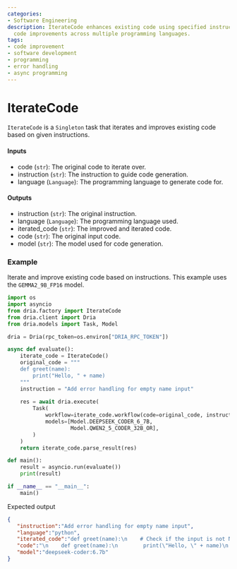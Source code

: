 ```yaml
---
categories:
- Software Engineering
description: IterateCode enhances existing code using specified instructions, streamlining
  code improvements across multiple programming languages.
tags:
- code improvement
- software development
- programming
- error handling
- async programming
---
```


# IterateCode

`IterateCode` is a `Singleton` task that iterates and improves existing code based on given instructions.

#### Inputs
- code (`str`): The original code to iterate over.
- instruction (`str`): The instruction to guide code generation.
- language (`Language`): The programming language to generate code for.

#### Outputs
- instruction (`str`): The original instruction.
- language (`Language`): The programming language used.
- iterated_code (`str`): The improved and iterated code.
- code (`str`): The original input code.
- model (`str`): The model used for code generation.

### Example

Iterate and improve existing code based on instructions. This example uses the `GEMMA2_9B_FP16` model.

```python
import os
import asyncio
from dria.factory import IterateCode
from dria.client import Dria
from dria.models import Task, Model

dria = Dria(rpc_token=os.environ["DRIA_RPC_TOKEN"])

async def evaluate():
    iterate_code = IterateCode()
    original_code = """
    def greet(name):
        print("Hello, " + name)
    """
    instruction = "Add error handling for empty name input"
    
    res = await dria.execute(
        Task(
            workflow=iterate_code.workflow(code=original_code, instruction=instruction, language="python"),
            models=[Model.DEEPSEEK_CODER_6_7B,
                    Model.QWEN2_5_CODER_32B_OR],
        )
    )
    return iterate_code.parse_result(res)

def main():
    result = asyncio.run(evaluate())
    print(result)

if __name__ == "__main__":
    main()
```

Expected output

```json
{
   "instruction":"Add error handling for empty name input",
   "language":"python",
   "iterated_code":"def greet(name):\n    # Check if the input is not None and strip leading/trailing whitespace characters\n    if name and name.strip():\n        print(\"Hello, \" + name)\n    else:\n        raise ValueError(\\'Name cannot be empty\\')  # Raise an error if the name is empty or contains only spaces",
   "code":"\n    def greet(name):\n        print(\"Hello, \" + name)\n    ",
   "model":"deepseek-coder:6.7b"
}
```